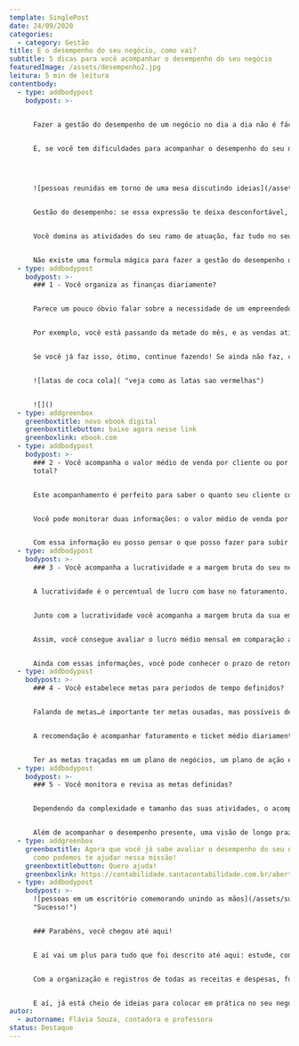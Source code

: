 ```yaml
---
template: SinglePost
date: 24/09/2020
categories:
  - category: Gestão
title: E o desempenho do seu negócio, como vai?
subtitle: 5 dicas para você acompanhar o desempenho do seu negócio
featuredImage: /assets/desempenho2.jpg
leitura: 5 min de leitura
contentbody:
  - type: addbodypost
    bodypost: >-
      

      Fazer a gestão do desempenho de um negócio no dia a dia não é fácil, em meio a tantos papéis que o empreendedor precisa desempenhar. Seja uma pequena empresa, um negócio individual, ou uma grande empresa. Por isso, vamos destacar alguns sinais de que você está construindo o seu sucesso.


      E, se você tem dificuldades para acompanhar o desempenho do seu negócio, acredite, você não está sozinho! Muitos empreendedores passam pelo mesmo desafio na gestão das suas empresas.




      ![pessoas reunidas em torno de uma mesa discutindo ideias](/assets/gestão.jpg "Gestão")


      Gestão do desempenho: se essa expressão te deixa desconfortável, ou você não sabe do que se trata, presta atenção nessas informações. A saúde e o sucesso do seu negócio estão diretamente relacionados à execução dessas ações.


      Você domina as atividades do seu ramo de atuação, faz tudo no seu negócio: comercial, estoque, vendas, marketing…e o acompanhamento dos resultados que todo o seu esforço em todas essas áreas? Como saber quando é o momento de fazer uma promoção, de deixar de vender um produto, de divulgar um novo serviço?


      Não existe uma formula mágica para fazer a gestão do desempenho de pequenas empresas, mas monitorar esses sinais fazem toda a diferença!
  - type: addbodypost
    bodypost: >-
      ### 1 - Você organiza as finanças diariamente?


      Parece um pouco óbvio falar sobre a necessidade de um empreendedor observar e controlar o volume de dinheiro que entra e sai do caixa da empresa periodicamente, mas reforçamos que, além de fazer esse controle, é importante saber se o valor das vendas ao longo do mês está de acordo com o previsto para o período.


      Por exemplo, você está passando da metade do mês, e as vendas atingiram 40% da meta, sabendo dessa informação, você pode agir para mudar essa situação e melhorar o desempenho das suas vendas.


      Se você já faz isso, ótimo, continue fazendo! Se ainda não faz, continua com a gente que tem mais pontos para complementar essa ação!


      ![latas de coca cola]( "veja como as latas sao vermelhas")


      ![]()
  - type: addgreenbox
    greenboxtitle: novo ebook digital
    greenboxtitlebutton: baixe agora nesse link
    greenboxlink: ebook.com
  - type: addbodypost
    bodypost: >-
      ### 2 - Você acompanha o valor médio de venda por cliente ou por venda
      total?


      Este acompanhamento é perfeito para saber o quanto seu cliente compra de você. E, se for combinado com mais algumas informações de perfil do cliente (idade, profissão, endereço etc.), você tem uma informação poderosa para direcionar suas ações na gestão.


      Você pode monitorar duas informações: o valor médio de venda por cliente e o valor de venda diária, semanal etc. Conhecendo o valor de venda por cliente você vai ter o seu *ticket médio*. Por exemplo, eu vendo doces, e as pessoas gastam em média R$ 100,00 por encomenda.


      Com essa informação eu posso pensar o que posso fazer para subir essa vendas para R$ 120,00, se preciso investir mais em marketing, desenvolver um novo produto.
  - type: addbodypost
    bodypost: >-
      ### 3 - Você acompanha a lucratividade e a margem bruta do seu negócio?


      A lucratividade é o percentual de lucro com base no faturamento. Assim, você consegue saber quanto da sua venda fica como lucro para sua empresa, e consegue pensar em estratégias de descontos e quais produtos priorizar na venda, aqueles que apresentam maior lucratividade.


      Junto com a lucratividade você acompanha a margem bruta da sua empresa, que é o percentual de sobra após apurar o custo das mercadorias e pagar os impostos. A margem bruta auxilia na gestão do preço de venda dos produtos e serviços.


      Assim, você consegue avaliar o lucro médio mensal em comparação ao investimento realizado, e conhecer a rentabilidade da sua empresa. Conhecendo a rentabilidade, você pode comparar com a rentabilidade de outros tipos de investimento, como uma poupança, por exemplo.


      Ainda com essas informações, você pode conhecer o prazo de retorno do seu investimento na empresa, estimar em quanto tempo a atividade desenvolvida se paga, e essa informação resulta do investimento dividido pelo lucro médio mensal.
  - type: addbodypost
    bodypost: >-
      ### 4 - Você estabelece metas para períodos de tempo definidos?


      Falando de metas…é importante ter metas ousadas, mas possíveis de alcançar. Desenhar metas mensais, trimestrais, para seis meses ou até um ano é essencial para o seu sucesso. E, além de definir essas metas, acompanhar a execução dessas definições constantemente é muito interessante.


      A recomendação é acompanhar faturamento e ticket médio diariamente, lucratividade e rentabilidade mensalmente. Assim, caso os resultados não estejam próximos das metas definidas, é possível agir para melhorar o desempenho do seu negócio. Planejar é importante, mas no dia a dia podem surgir imprevistos com os quais você precisa lidar, e aí o planejamento permite identificar esses imprevistos para que a ação seja a mais efetiva possível.


      Ter as metas traçadas em um plano de negócios, um plano de ação em médio prazo e longo prazo, monitorado ao longo do tempo, resulta ainda em informações para comparação do desempenho de um período em relação aos anteriores . Assim, você consegue saber se o seu projeto está dando certo! Se você está acompanhando até aqui, chegamos no Quinto sinal de que você acompanha o desempenho do seu negócio e tem muitas chances de sucesso!!!
  - type: addbodypost
    bodypost: >-
      ### 5 - Você monitora e revisa as metas definidas?


      Dependendo da complexidade e tamanho das suas atividades, o acompanhamento pode ser feito em planilhas de excel. Com o passar do tempo, você pode investir em um software para organizar e analisar as informações, existem opções de sistemas bem acessíveis. Assim, você ganha agilidade para acessar as informações e tomar decisões como cortar gastos, por exemplo.


      Além de acompanhar o desempenho presente, uma visão de longo prazo possibilita agir hoje para alcançar estratégias futuras. Por exemplo, rever produtos ou serviços com baixa margem de lucro, ou processos caros que podem ser substituídos por opções mais baratas, como terceirizar uma parte da sua produção.
  - type: addgreenbox
    greenboxtitle: Agora que você já sabe avaliar o desempenho do seu negócio, veja
      como podemos te ajudar nessa missão!
    greenboxtitlebutton: Quero ajuda!
    greenboxlink: https://contabilidade.santacontabilidade.com.br/abertura-de-empresa
  - type: addbodypost
    bodypost: >-
      ![pessoas em um escritório comemorando unindo as mãos](/assets/sucesso.jpg
      "Sucesso!")


      ### Parabéns, você chegou até aqui!


      E aí vai um plus para tudo que foi descrito até aqui: estude, conheça o mercado em que você atua! Estar atento às tendências e ações da concorrência, o volume de vendas médio no setor, política de vendas das empresas, estas são informações que fazem a diferença no sue sucesso!


      Com a organização e registros de todas as receitas e despesas, formalização das retiradas de dinheiro da empresa por meio de pró-labore ou distribuição de lucros, acompanhamento do fluxo de entrada e saída de dinheiro por meio do caixa e contas bancárias, você acompanha a evolução do seu negócio e do seu patrimônio! E, lembre sempre de não misturar seus gastos pessoais com as finanças da empresa!


      E aí, já está cheio de ideias para colocar em prática no seu negócio? Se ficou com alguma dúvida, tem vontade de fazer e não sabe por onde começar, nós da Santa Contabilidade podemos te ajudar!
autor:
  - autorname: Flávia Souza, contadora e professora
status: Destaque
---
```

